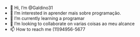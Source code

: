 - 👋 Hi, I’m @Galdino31
- 👀 I’m interested in aprender mais sobre programação.
- 🌱 I’m currently learning a programar
- 💞️ I’m looking to collaborate on varias coisas ao meu alcance 
- 📫 How to reach me (11)94956-5677

<!---
Galdino31/Galdino31 is a ✨ special ✨ repository because its `README.md` (this file) appears on your GitHub profile.
You can click the Preview link to take a look at your changes.
--->
